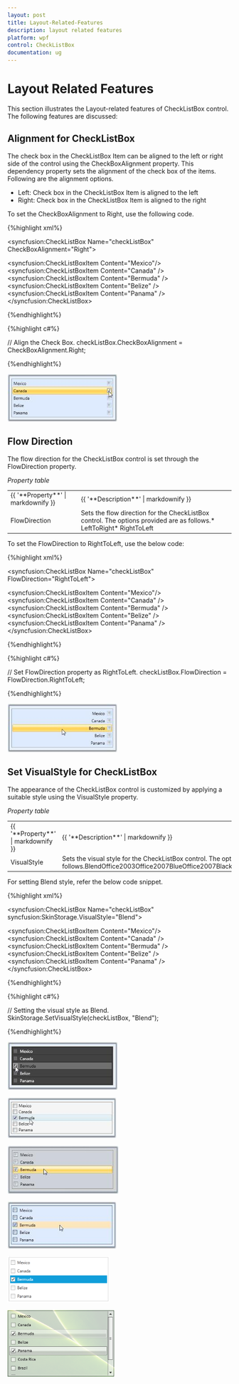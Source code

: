 ```yaml
---
layout: post
title: Layout-Related-Features
description: layout related features
platform: wpf
control: CheckListBox
documentation: ug
---
```


# Layout Related Features

This section illustrates the Layout-related features of CheckListBox control. The following features are discussed:

## Alignment for CheckListBox

The check box in the CheckListBox Item can be aligned to the left or right side of the control using the CheckBoxAlignment property. This dependency property sets the alignment of the check box of the items. Following are the alignment options.

* Left: Check box in the CheckListBox Item is aligned to the left
* Right: Check box in the CheckListBox Item is aligned to the right

To set the CheckBoxAlignment to Right, use the following code.


{%highlight xml%}

   <!-- Adding CheckListBox with CheckBoxAlignment -->
   <syncfusion:CheckListBox Name="checkListBox" CheckBoxAlignment="Right"> 
   
   <!-- Adding CheckListBox items -->   
   <syncfusion:CheckListBoxItem Content="Mexico"/> 
   <syncfusion:CheckListBoxItem Content="Canada" />  
   <syncfusion:CheckListBoxItem Content="Bermuda" />    
   <syncfusion:CheckListBoxItem Content="Belize" />   
   <syncfusion:CheckListBoxItem Content="Panama" />
   </syncfusion:CheckListBox></td></tr>
   
{%endhighlight%}

{%highlight c#%}

// Align the Check Box.
checkListBox.CheckBoxAlignment = CheckBoxAlignment.Right;

{%endhighlight%}


![](Layout-Related-Features_images/Layout-Related-Features_img1.jpeg)



## Flow Direction

The flow direction for the CheckListBox control is set through the FlowDirection property.

_Property table_

<table>
<tr>
<td>
{{ '**Property**' | markdownify }}</td><td>
{{ '**Description**' | markdownify }}</td></tr>
<tr>
<td>
FlowDirection</td><td>
Sets the flow direction for the CheckListBox control. The options provided are as follows.* LeftToRight* RightToLeft</td></tr>
</table>



To set the FlowDirection to RightToLeft, use the below code:




{%highlight xml%}

   <!-- Adding CheckListBox with FlowDirection as right  -->
   <syncfusion:CheckListBox Name="checkListBox" FlowDirection="RightToLeft"> 
   <!-- Adding CheckListBox items --> 
   <syncfusion:CheckListBoxItem Content="Mexico"/>  
   <syncfusion:CheckListBoxItem Content="Canada" />  
   <syncfusion:CheckListBoxItem Content="Bermuda" />  
   <syncfusion:CheckListBoxItem Content="Belize" />   
   <syncfusion:CheckListBoxItem Content="Panama" />
   </syncfusion:CheckListBox>
   
{%endhighlight%}

{%highlight c#%}

// Set FlowDirection property as RightToLeft.
checkListBox.FlowDirection = FlowDirection.RightToLeft;

{%endhighlight%}



![](Layout-Related-Features_images/Layout-Related-Features_img2.jpeg)



## Set VisualStyle for CheckListBox

The appearance of the CheckListBox control is customized by applying a suitable style using the VisualStyle property.

_Property table_

<table>
<tr>
<td>
{{ '**Property**' | markdownify }}</td><td>
{{ '**Description**' | markdownify }}</td></tr>
<tr>
<td>
VisualStyle</td><td>
Sets the visual style for the CheckListBox control. The options provided are as follows.BlendOffice2003Office2007BlueOffice2007BlackOffice2007SilverShinyBlueShinyRedSyncOrangeVS2010MetroTransparent</td></tr>
</table>


For setting Blend style, refer the below code snippet.


{%highlight xml%}

 <!-- Adding CheckListBox with Visual Style as Blend -->
 <syncfusion:CheckListBox Name="checkListBox" syncfusion:SkinStorage.VisualStyle="Blend">   
 
 <!-- Adding CheckListBox items -->    
 <syncfusion:CheckListBoxItem Content="Mexico"/>    
 <syncfusion:CheckListBoxItem Content="Canada" />   
 <syncfusion:CheckListBoxItem Content="Bermuda" />  
 <syncfusion:CheckListBoxItem Content="Belize" />    
 <syncfusion:CheckListBoxItem Content="Panama" />
 </syncfusion:CheckListBox>
 
{%endhighlight%}

{%highlight c#%}

// Setting the visual style as Blend.
SkinStorage.SetVisualStyle(checkListBox, "Blend"); 

{%endhighlight%}





![](Layout-Related-Features_images/Layout-Related-Features_img3.jpeg)



![](Layout-Related-Features_images/Layout-Related-Features_img4.jpeg)





![](Layout-Related-Features_images/Layout-Related-Features_img5.jpeg)





![](Layout-Related-Features_images/Layout-Related-Features_img6.jpeg)





![](Layout-Related-Features_images/Layout-Related-Features_img7.png)





![](Layout-Related-Features_images/Layout-Related-Features_img8.png)



